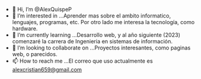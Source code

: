 - 👋 Hi, I’m @AlexQuispeP
- 👀 I’m interested in ...Aprender mas sobre el ambito informatico, lenguajes, programas, etc. Por otro lado me interesa la tecnología, como hardware.
- 🌱 I’m currently learning ...Desarrollo web, y al  año siguiente (2023) comenzaré la carrera de Ingenieria en sistemas de información.
- 💞️ I’m looking to collaborate on ...Proyectos interesantes, como paginas web, o parecidos. 
- 📫 How to reach me ...El correo que uso actualmente es alexcristian659@gmail.com

<!---
AlexQuispeP/AlexQuispeP is a ✨ special ✨ repository because its `README.md` (this file) appears on your GitHub profile.
You can click the Preview link to take a look at your changes.
--->
